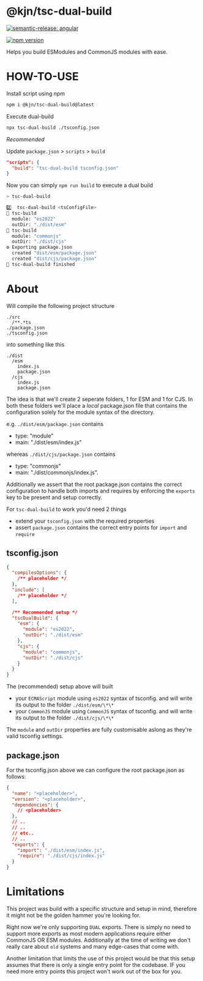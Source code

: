 # @kjn/tsc-dual-build

[![semantic-release: angular](https://img.shields.io/badge/semantic--release-angular-e10079?logo=semantic-release)](https://github.com/semantic-release/semantic-release)

[![npm version](https://badge.fury.io/js/@kjn%2Ftsc-dual-build.svg)](https://www.npmjs.com/package/@kjn/tsc-dual-build)

Helps you build ESModules and CommonJS modules with ease.

# HOW-TO-USE

Install script using npm

```sh
npm i @kjn/tsc-dual-build@latest
```

Execute dual-build

```sh
npx tsc-dual-build ./tsconfig.json
```

_Recommended_

Update `package.json` > `scripts` > `build`

```json
"scripts": {
  "build": "tsc-dual-build tsconfig.json"
}
```

Now you can simply `npm run build` to execute a dual build

```sh
> tsc-dual-build

2️⃣  tsc-dual-build <tsConfigFile>
🔨 tsc-build
  module: "es2022"
  outDir: "./dist/esm"
🔨 tsc-build
  module: "commonjs"
  outDir: "./dist/cjs"
⚙️ Exporting package.json
  created "dist/esm/package.json"
  created "dist/cjs/package.json"
🏁 tsc-dual-build finished
```

# About

Will compile the following project structure

```
./src
  /**.*ts
./package.json
./tsconfig.json
```

into something like this

```
./dist
  /esm
    index.js
    package.json
  /cjs
    index.js
    package.json
```

The idea is that we'll create 2 seperate folders, 1 for ESM and 1 for CJS. In both these folders we'll place a _local_ package.json file that contains the configuration solely for the module syntax of the directory.

e.g. `./dist/esm/package.json` contains

- type: "module"
- main: "./dist/esm/index.js"

whereas `./dist/cjs/package.json` contains

- type: "commonjs"
- main: "./dist/commonjs/index.js".

Additionally we assert that the root package.json contains the correct configuration to handle both imports and requires by enforcing the `exports` key to be present and setup correctly.

For `tsc-dual-build` to work you'd need 2 things

- extend your `tsconfig.json` with the required properties
- assert `package.json` contains the correct entry points for `import` and `require`

## tsconfig.json

```json
{
  "compilesOptions": {
    /** placeholder */
  },
  "include": [
    /** placeholder */
  ],

  /** Recommended setup */
  "tscDualBuild": {
    "esm": {
      "module": "es2022",
      "outDir": "./dist/esm"
    },
    "cjs": {
      "module": "commonjs",
      "outDir": "./dist/cjs"
    }
  }
}
```

The (recommended) setup above will built

- your `ECMAScript` module using `es2022` syntax of tsconfig. and will write its output to the folder `./dist/esm/\*\*`
- your `CommonJS` module using `CommonJS` syntax of tsconfig. and will write its output to the folder `./dist/cjs/\*\*`

The `module` and `outDir` properties are fully customisable aslong as they're valid tsconfig settings.

## package.json

For the tsconfig.json above we can configure the root package.json as follows:

```json
{
  "name": "<placeholder>",
  "version": "<placeholder>",
  "dependencies": {
    // <placeholder>
  },
  // ..
  // ..
  // etc..
  // ..
  "exports": {
    "import": "./dist/esm/index.js",
    "require": "./dist/cjs/index.js"
  }
}
```

# Limitations

This project was build with a specific structure and setup in mind, therefore it might not be the golden hammer you're looking for.

Right now we're only supporting `DUAL` exports. There is simply no need to support more exports as most modern applications require either CommonJS OR ESM modules. Additionally at the time of writing we don't really care about `old` systems and many edge-cases that come with.

Another limitation that limits the use of this project would be that this setup assumes that there is only a single entry point for the codebase. IF you need more entry points this project won't work out of the box for you.
